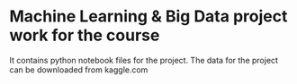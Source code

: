 # Machine Learning & Big Data project work for the course

It contains python notebook files for the project. The data for the project can be downloaded from kaggle.com
